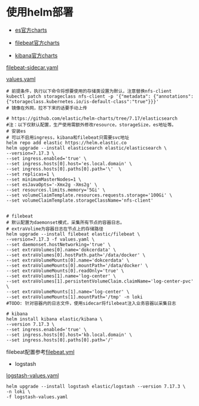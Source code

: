 # 使用helm部署

- [es官方charts](https://artifacthub.io/packages/helm/elastic/elasticsearch) 

- [filebeat官方charts](https://artifacthub.io/packages/helm/elastic/filebeat) 

- [kibana官方charts](https://artifacthub.io/packages/helm/elastic/kibana)


[filebeat-sidecar.yaml](filebeat-sidecar.yaml)

[values.yaml](values.yaml)


```shell
# 前提条件，执行以下命令将想要使用的存储类设置为默认，注意替换nfs-client
kubectl patch storageclass nfs-client -p '{"metadata": {"annotations":{"storageclass.kubernetes.io/is-default-class":"true"}}}'
# 镜像在外网，拉不下来的话要手动上传

# https://github.com/elastic/helm-charts/tree/7.17/elasticsearch
#注：以下仅默认配置，生产使用需额外修改resource，storageSize，es地址等。
# 安装es
# 可以不启用ingress，kibana和filebeat只需要svc地址
helm repo add elastic https://helm.elastic.co
helm upgrade --install elasticsearch elastic/elasticsearch \
--version=7.17.3 \
--set ingress.enabled='true' \
--set ingress.hosts[0].host='es.local.domain' \
--set ingress.hosts[0].paths[0].path='\'  \
--set replicas=1 \
--set minimumMasterNodes=1 \
--set esJavaOpts='-Xmx2g -Xms2g' \
--set resources.limits.memory='5Gi' \
--set volumeClaimTemplate.resources.requests.storage='100Gi' \
--set volumeClaimTemplate.storageClassName='nfs-client' 


# filebeat
# 默认配置为daemonset模式，采集所有节点的容器日志。
# extraVolime为容器日志在节点上的存储路径
helm upgrade --install filebeat elastic/filebeat \
--version=7.17.3 -f values.yaml \
--set daemonset.hostNetworking='true' \
--set extraVolumes[0].name='dokcerdata' \
--set extraVolumes[0].hostPath.path='/data/docker' \
--set extraVolumeMounts[0].name='dokcerdata' \
--set extraVolumeMounts[0].mountPath='/data/docker' \
--set extraVolumeMounts[0].readOnly='true' \
--set extraVolumes[1].name='log-center' \
--set extraVolumes[1].persistentVolumeClaim.claimName='log-center-pvc' \
--set extraVolumeMounts[1].name='log-center' \
--set extraVolumeMounts[1].mountPath='/tmp' -n loki
#TODO: 针对容器内的日志文件，使用sidecar将filebeat注入业务容器以采集日志

# kibana
helm install kibana elastic/kibana \
--version 7.17.3 \
--set ingress.enabled='true' \
--set ingress.hosts[0].host='kb.local.domain' \
--set ingress.hosts[0].paths[0].path='/'  
```


filebeat配置参考[filebeat.yml](filebeat.yml)


- logstash

[logstash-values.yaml](logstash-values.yaml)

```shell
helm upgrade --install logstash elastic/logstash --version 7.17.3 \
-n loki \
-f logstash-values.yaml
```